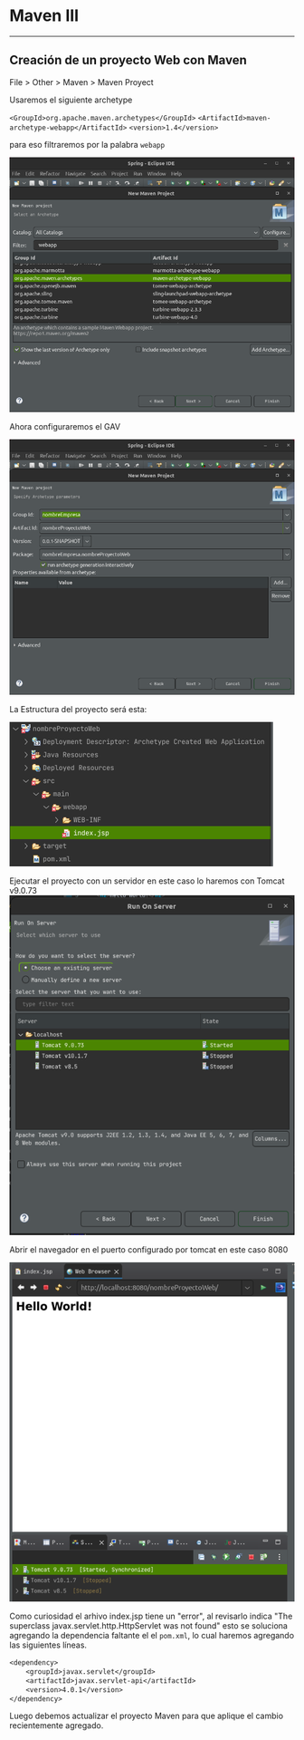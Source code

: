 # Maven III

---

## Creación de un proyecto Web con Maven

File > Other > Maven > Maven Proyect

Usaremos el siguiente archetype

`<GroupId>org.apache.maven.archetypes</GroupId>`
`<ArtifactId>maven-archetype-webapp</ArtifactId>`
`<version>1.4</version>`

para eso filtraremos por la palabra `webapp`

![archetype](../static/img/91/webApp1.png)

Ahora configuraremos el GAV

![gav](../static/img/91/webApp2.png)

La Estructura del proyecto será esta: 

![structure](../static/img/91/webApp3.png)

Ejecutar el proyecto con un servidor en este caso lo haremos con Tomcat v9.0.73
![Server](../static/img/91/webApp4.png)

Abrir el navegador en el puerto configurado por tomcat en este caso 8080

![executing](../static/img/91/webApp5.png)

Como curiosidad el arhivo index.jsp tiene un "error", al revisarlo indica "The superclass javax.servlet.http.HttpServlet was not found" esto se soluciona agregando la dependencia faltante el el `pom.xml`, lo cual haremos agregando las siguientes líneas.

    <dependency>
    	<groupId>javax.servlet</groupId>
    	<artifactId>javax.servlet-api</artifactId>
    	<version>4.0.1</version>
	</dependency>

Luego debemos actualizar el proyecto Maven para que aplique el cambio recientemente agregado.